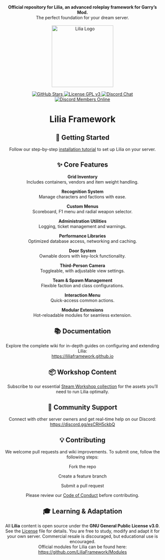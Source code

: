 <p align="center">
  <strong>Official repository for Lilia, an advanced roleplay framework for Garry’s Mod.</strong><br/>
  The perfect foundation for your dream server.<br/><br/>
  <img src="https://github.com/LiliaFramework/Lilia/blob/main/logo.png?raw=true" alt="Lilia Logo" width="200" />
</p>

<p align="center">
  <a href="https://github.com/LiliaFramework/Lilia/stargazers">
    <img src="https://img.shields.io/github/stars/LiliaFramework/Lilia?style=social" alt="GitHub Stars" />
  </a>
  <a href="https://www.gnu.org/licenses/gpl-3.0">
    <img src="https://img.shields.io/badge/License-GPLv3-blue.svg" alt="License GPL v3" />
  </a>
  <a href="https://discord.gg/esCRH5ckbQ">
    <img src="https://img.shields.io/badge/Discord-Join%20Chat-blue?logo=discord&logoColor=white" alt="Discord Chat" />
  </a>
  <a href="https://discord.gg/esCRH5ckbQ">
    <img
      src="https://img.shields.io/badge/dynamic/json?url=https://discord.com/api/guilds/1094398664434274454/widget.json&label=Online&query=$.presence_count&logo=discord&logoColor=white&color=7289DA&style=social"
      alt="Discord Members Online"
    />
  </a>
</p>

<h1 align="center">Lilia Framework</h1>

<h2 align="center">🚀 Getting Started</h2>

<p align="center">
  Follow our step-by-step <a href="https://liliaframework.github.io/information/installing_the_gamemode/">installation tutorial</a> to set up Lilia on your server.
</p>

<h2 align="center">✨ Core Features</h2>

<div align="center">

  **Grid Inventory**  
  Includes containers, vendors and item weight handling.

  **Recognition System**  
  Manage characters and factions with ease.

  **Custom Menus**  
  Scoreboard, F1 menu and radial weapon selector.

  **Administration Utilities**  
  Logging, ticket management and warnings.

  **Performance Libraries**  
  Optimized database access, networking and caching.

  **Door System**  
  Ownable doors with key-lock functionality.

  **Third-Person Camera**  
  Toggleable, with adjustable view settings.

  **Team & Spawn Management**  
  Flexible faction and class configurations.

  **Interaction Menu**  
  Quick-access common actions.

  **Modular Extensions**  
  Hot-reloadable modules for seamless extension.

</div>

<h2 align="center">📚 Documentation</h2>

<p align="center">
  Explore the complete wiki for in-depth guides on configuring and extending Lilia:<br/>
  <a href="https://liliaframework.github.io">https://liliaframework.github.io</a>
</p>

<h2 align="center">📦 Workshop Content</h2>

<p align="center">
  Subscribe to our essential <a href="https://steamcommunity.com/sharedfiles/filedetails/?id=2959728255">Steam Workshop collection</a> for the assets you’ll need to run Lilia optimally.
</p>

<h2 align="center">💬 Community Support</h2>

<p align="center">
  Connect with other server owners and get real-time help on our Discord:<br/>
  <a href="https://discord.gg/esCRH5ckbQ">https://discord.gg/esCRH5ckbQ</a>
</p>

<h2 align="center">💡 Contributing</h2>

<p align="center">
  We welcome pull requests and wiki improvements. To submit one, follow the following steps:
</p>

<div align="center">

  Fork the repo  

  Create a feature branch  

  Submit a pull request  

</div>

<p align="center">
  Please review our <a href="./Code_Of_Conduct.md">Code of Conduct</a> before contributing.
</p>

<h2 align="center">🎓 Learning & Adaptation</h2>

<p align="center">
  All <strong>Lilia</strong> content is open source under the <strong>GNU General Public License v3.0</strong>. See the <a href="./License">License</a> file for details. You are free to study, modify and adapt it for your own server. Commercial resale is discouraged, but educational use is encouraged.<br/>
  Official modules for Lilia can be found here:<br/>
  <a href="https://github.com/LiliaFramework/Modules">https://github.com/LiliaFramework/Modules</a>
</p>
